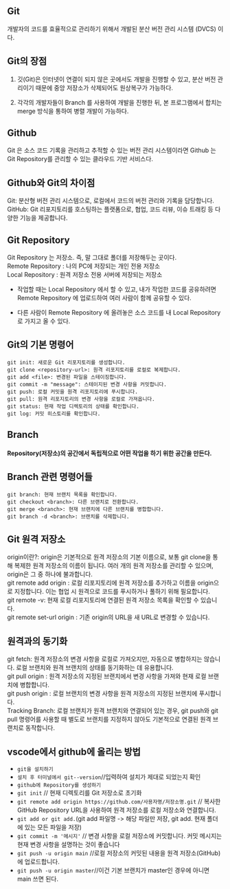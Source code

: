 ## Git
개발자의 코드를 효율적으로 관리하기 위해서 개발된 분산 버전 관리 시스템 (DVCS) 이다.

## Git의 장점
1. 깃(Git)은 인터넷이 연결이 되지 않은 곳에서도 개발을 진행할 수 있고, 분산 버전 관리이기 때문에 중앙 저장소가 삭제되어도 원상복구가 가능하다.

2. 각각의 개발자들이 Branch 를 사용하여 개발을 진행한 뒤, 본 프로그램에서 합치는 merge 방식을 통하여 병렬 개발이 가능하다.


## Github
Git 은 소스 코드 기록을 관리하고 추적할 수 있는 버전 관리 시스템이라면 Github 는 Git Repository를 관리할 수 있는 클라우드 기반 서비스다.

## Github와 Git의 차이점
Git: 분산형 버전 관리 시스템으로, 로컬에서 코드의 버전 관리와 기록을 담당합니다.\
GitHub: Git 리포지토리를 호스팅하는 플랫폼으로, 협업, 코드 리뷰, 이슈 트래킹 등 다양한 기능을 제공합니다.

## Git Repository
Git Repository 는 저장소. 즉, 말 그대로 폴더를 저장해두는 곳이다.\
Remote Repository : 나의 PC에 저장되는 개인 전용 저장소\
Local Repository : 원격 저장소 전용 서버에 저장되는 저장소
+ 작업할 때는 Local Repository 에서 할 수 있고, 내가 작업한 코드를 공유하려면 Remote Repository 에 업로드하여 여러 사람이 함께 공유할 수 있다.

+ 다른 사람이 Remote Repository 에 올려놓은 소스 코드를 내 Local Repository 로 가지고 올 수 있다.

## Git의 기본 명령어
```git init: 새로운 Git 리포지토리를 생성합니다.```\
```git clone <repository-url>: 원격 리포지토리를 로컬로 복제합니다.```\
```git add <file>: 변경된 파일을 스테이징합니다.```\
```git commit -m "message": 스테이지된 변경 사항을 커밋합니다.```\
```git push: 로컬 커밋을 원격 리포지토리에 푸시합니다.```\
```git pull: 원격 리포지토리의 변경 사항을 로컬로 가져옵니다.```\
```git status: 현재 작업 디렉토리의 상태를 확인합니다.```\
```git log: 커밋 히스토리를 확인합니다.```

## Branch
#### Repository(저장소)의 공간에서 독립적으로 어떤 작업을 하기 위한 공간을 만든다.

## Branch 관련 명령어들
```git branch: 현재 브랜치 목록을 확인합니다.```\
```git checkout <branch>: 다른 브랜치로 전환합니다.```\
```git merge <branch>: 현재 브랜치에 다른 브랜치를 병합합니다.```\
```git branch -d <branch>: 브랜치를 삭제합니다.```

## Git 원격 저장소
origin이란?: origin은 기본적으로 원격 저장소의 기본 이름으로, 보통 git clone을 통해 복제한 원격 저장소의 이름이 됩니다. 여러 개의 원격 저장소를 관리할 수 있으며, origin은 그 중 하나에 불과합니다.\
git remote add origin <url>: 로컬 리포지토리에 원격 저장소를 추가하고 이름을 origin으로 지정합니다. 이는 협업 시 원격으로 코드를 푸시하거나 풀하기 위해 필요합니다.\
git remote -v: 현재 로컬 리포지토리에 연결된 원격 저장소 목록을 확인할 수 있습니다.\
git remote set-url origin <new-url>: 기존 origin의 URL을 새 URL로 변경할 수 있습니다.
## 원격과의 동기화
git fetch: 원격 저장소의 변경 사항을 로컬로 가져오지만, 자동으로 병합하지는 않습니다. 로컬 브랜치와 원격 브랜치의 상태를 동기화하는 데 유용합니다.\
git pull origin <branch>: 원격 저장소의 지정된 브랜치에서 변경 사항을 가져와 현재 로컬 브랜치에 병합합니다.\
git push origin <branch>: 로컬 브랜치의 변경 사항을 원격 저장소의 지정된 브랜치에 푸시합니다.\
Tracking Branch: 로컬 브랜치가 원격 브랜치와 연결되어 있는 경우, git push와 git pull 명령어를 사용할 때 별도로 브랜치를 지정하지 않아도 기본적으로 연결된 원격 브랜치로 동작합니다.

## vscode에서 github에 올리는 방법
+ ```git을 설치하기```
+ ```설치 후 터미널에서 git--version```//입력하여 설치가 제대로 되었는지 확인
+ ```github에 Repository를 생성하기```
+ ```git init``` // 현재 디렉토리를 Git 저장소로 초기화
+ ```git remote add origin https://github.com/사용자명/저장소명.git``` // 복사한 GitHub Repository URL을 사용하여 원격 저장소를 로컬 저장소와 연결합니다.
+ ```git add or git add.```(git add 파일명 -> 해당 파일만 저장, git add. 현재 폴더에 있는 모든 파일을 저장)
+ ```git commit -m '메시지'``` // 변경 사항을 로컬 저장소에 커밋합니다. 커밋 메시지는 현재 변경 사항을 설명하는 것이 좋습니다
+ ```git push -u origin main``` //로컬 저장소의 커밋된 내용을 원격 저장소(GitHub)에 업로드합니다.
+ ```git push -u origin master```//이건 기본 브랜치가 master인 경우에 아니면 main 쓰면 된다.